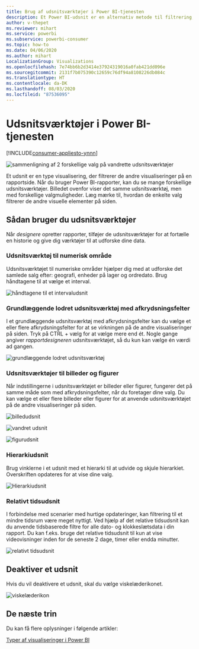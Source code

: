 ```yaml
---
title: Brug af udsnitsværktøjer i Power BI-tjenesten
description: Et Power BI-udsnit er en alternativ metode til filtrering, som begrænser den del af datasættet, der vises i andre visualiseringer i en rapport.
author: v-thepet
ms.reviewer: mihart
ms.service: powerbi
ms.subservice: powerbi-consumer
ms.topic: how-to
ms.date: 04/06/2020
ms.author: mihart
LocalizationGroup: Visualizations
ms.openlocfilehash: 7e74bb6b2d3414e37924319016a0fab421dd096e
ms.sourcegitcommit: 2131f7b075390c12659c76df94a8108226db084c
ms.translationtype: HT
ms.contentlocale: da-DK
ms.lasthandoff: 08/03/2020
ms.locfileid: "87536095"
---
```

# <a name="slicers-in-the-power-bi-service"></a>Udsnitsværktøjer i Power BI-tjenesten

[!INCLUDE[consumer-appliesto-ynnn](../includes/consumer-appliesto-yynn.md)]

![sammenligning af 2 forskellige valg på vandrette udsnitsværktøjer](media/end-user-slicer/power-bi-slider.png)

Et udsnit er en type visualisering, der filtrerer de andre visualiseringer på en rapportside. Når du bruger Power BI-rapporter, kan du se mange forskellige udsnitsværktøjer. Billedet ovenfor viser det samme udsnitsværktøj, men med forskellige valgmuligheder. Læg mærke til, hvordan de enkelte valg filtrerer de andre visuelle elementer på siden.  


## <a name="how-to-use-slicers"></a>Sådan bruger du udsnitsværktøjer
Når *designere* opretter rapporter, tilføjer de udsnitsværktøjer for at fortælle en historie og give dig værktøjer til at udforske dine data.

### <a name="numeric-range-slicer"></a>Udsnitsværktøj til numerisk område
 Udsnitsværktøjet til numeriske områder hjælper dig med at udforske det samlede salg efter: geografi, enheder på lager og ordredato. Brug håndtagene til at vælge et interval. 

![håndtagene til et intervaludsnit](media/end-user-slicer/power-bi-handles.png)

### <a name="basic-vertical-checkbox-slicer"></a>Grundlæggende lodret udsnitsværktøj med afkrydsningsfelter

I et grundlæggende udsnitsværktøj med afkrydsningsfelter kan du vælge et eller flere afkrydsningsfelter for at se virkningen på de andre visualiseringer på siden. Tryk på CTRL + vælg for at vælge mere end ét. Nogle gange angiver *rapportdesigneren* udsnitsværktøjet, så du kun kan vælge én værdi ad gangen. 

![grundlæggende lodret udsnitsværktøj](media/end-user-slicer/power-bi-basic.png)

### <a name="image-and-shape-slicers"></a>Udsnitsværktøjer til billeder og figurer
Når indstillingerne i udsnitsværktøjet er billeder eller figurer, fungerer det på samme måde som med afkrydsningsfelter, når du foretager dine valg. Du kan vælge et eller flere billeder eller figurer for at anvende udsnitsværktøjet på de andre visualiseringer på siden. 

![billedudsnit](media/end-user-slicer/power-bi-image.png)    

![vandret udsnit](media/end-user-slicer/power-bi-horizontal.png)    

![figurudsnit](media/end-user-slicer/power-bi-boxes.png)

### <a name="hierarchy-slicer"></a>Hierarkiudsnit

Brug vinklerne i et udsnit med et hierarki til at udvide og skjule hierarkiet. Overskriften opdateres for at vise dine valg.

![Hierarkiudsnit](media/end-user-slicer/power-bi-hierarchy.png)

### <a name="relative-time-slicer"></a>Relativt tidsudsnit
I forbindelse med scenarier med hurtige opdateringer, kan filtrering til et mindre tidsrum være meget nyttigt.
Ved hjælp af det relative tidsudsnit kan du anvende tidsbaserede filtre for alle dato- og klokkeslætsdata i din rapport. Du kan f.eks. bruge det relative tidsudsnit til kun at vise videovisninger inden for de seneste 2 dage, timer eller endda minutter. 

![relativt tidsudsnit](media/end-user-slicer/power-bi-relative-time.png)

## <a name="deactivate-a-slicer"></a>Deaktiver et udsnit
Hvis du vil deaktivere et udsnit, skal du vælge viskelæderikonet.

![viskelæderikon](media/end-user-slicer/power-bi-eraser.png)

## <a name="next-steps"></a>De næste trin
Du kan få flere oplysninger i følgende artikler:

[Typer af visualiseringer i Power BI](end-user-visualizations.md)

